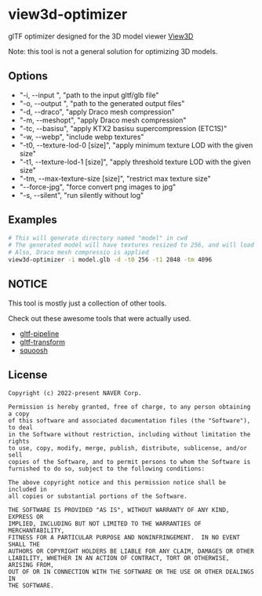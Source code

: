 # view3d-optimizer

glTF optimizer designed for the 3D model viewer [View3D](https://github.com/naver/egjs-view3d)

Note: this tool is not a general solution for optimizing 3D models.

## Options
- "-i, --input <path>", "path to the input gltf/glb file"
- "-o, --output <path>", "path to the generated output files"
- "-d, --draco", "apply Draco mesh compression"
- "-m, --meshopt", "apply Draco mesh compression"
- "-tc, --basisu", "apply KTX2 basisu supercompression (ETC1S)"
- "-w, --webp", "include webp textures"
- "-t0, --texture-lod-0 [size]", "apply minimum texture LOD with the given size"
- "-t1, --texture-lod-1 [size]", "apply threshold texture LOD with the given size"
- "-tm, --max-texture-size [size]", "restrict max texture size"
- "--force-jpg", "force convert png images to jpg"
- "-s, --silent", "run silently without log"

## Examples

```sh
# This will generate directory named "model" in cwd
# The generated model will have textures resized to 256, and will load texture of 2048 & 4096 later
# Also, Draco mesh compressio is applied
view3d-optimizer -i model.glb -d -t0 256 -t1 2048 -tm 4096
```

## NOTICE
This tool is mostly just a collection of other tools.

Check out these awesome tools that were actually used.
- [gltf-pipeline](https://github.com/CesiumGS/gltf-pipeline)
- [gltf-transform](https://github.com/donmccurdy/glTF-Transform)
- [squoosh](https://github.com/GoogleChromeLabs/squoosh)

## License
```
Copyright (c) 2022-present NAVER Corp.

Permission is hereby granted, free of charge, to any person obtaining a copy
of this software and associated documentation files (the "Software"), to deal
in the Software without restriction, including without limitation the rights
to use, copy, modify, merge, publish, distribute, sublicense, and/or sell
copies of the Software, and to permit persons to whom the Software is
furnished to do so, subject to the following conditions:

The above copyright notice and this permission notice shall be included in
all copies or substantial portions of the Software.

THE SOFTWARE IS PROVIDED "AS IS", WITHOUT WARRANTY OF ANY KIND, EXPRESS OR
IMPLIED, INCLUDING BUT NOT LIMITED TO THE WARRANTIES OF MERCHANTABILITY,
FITNESS FOR A PARTICULAR PURPOSE AND NONINFRINGEMENT.  IN NO EVENT SHALL THE
AUTHORS OR COPYRIGHT HOLDERS BE LIABLE FOR ANY CLAIM, DAMAGES OR OTHER
LIABILITY, WHETHER IN AN ACTION OF CONTRACT, TORT OR OTHERWISE, ARISING FROM,
OUT OF OR IN CONNECTION WITH THE SOFTWARE OR THE USE OR OTHER DEALINGS IN
THE SOFTWARE.
```
